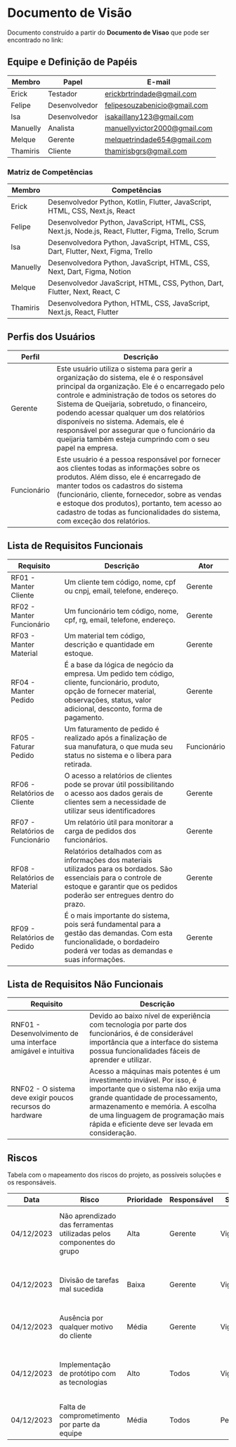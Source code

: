 ﻿# Documento de Visão

Documento construído a partir do **Documento de Visao** que pode ser encontrado no link: 

## Equipe e Definição de Papéis


Membro     |     Papel   |   E-mail   |
---------  | ----------- | ---------- |
Erick      | Testador     | erickbrtrindade@gmail.com |
Felipe       | Desenvolvedor | felipesouzabenicio@gmail.com |
Isa        |  Desenvolvedor     | isakaillany123@gmail.com |
Manuelly     | Analista     | manuellyvictor2000@gmail.com |
Melque        | Gerente      | melquetrindade654@gmail.com |
Thamiris     | Cliente     | thamirisbgrs@gmail.com |


### Matriz de Competências

Membro     | Competências |
---------  | ----------- |
Erick |Desenvolvedor Python, Kotlin, Flutter, JavaScript, HTML, CSS, Next.js, React |
Felipe | Desenvolvedor Python, JavaScript, HTML, CSS, Next.js, Node.js, React, Flutter, Figma, Trello, Scrum|
Isa | Desenvolvedora Python, JavaScript, HTML, CSS, Dart, Flutter, Next, Figma, Trello |
Manuelly | Desenvolvedora Python, JavaScript, HTML, CSS, Next, Dart, Figma, Notion |
Melque | Desenvolvedor JavaScript, HTML, CSS, Python, Dart, Flutter, Next, React, C |
Thamiris | Desenvolvedora Python, HTML, CSS, JavaScript, Next.js, React, Flutter |

## Perfis dos Usuários

Perfil                                 | Descrição   |
---------                              | ----------- |
Gerente                                | Este usuário utiliza o sistema para gerir a organização do sistema, ele é o responsável principal da organização. Ele é o encarregado pelo controle e administração de todos os setores do Sistema de Queijaria, sobretudo, o financeiro, podendo acessar qualquer um dos relatórios disponíveis no sistema. Ademais, ele é responsável por assegurar que o funcionário da queijaria também esteja cumprindo com o seu papel na empresa.
Funcionário                            | Este usuário é a pessoa responsável por fornecer aos clientes todas as informações sobre os produtos. Além disso, ele é encarregado de manter todos os cadastros do sistema (funcionário, cliente, fornecedor, sobre as vendas e estoque dos produtos), portanto, tem acesso ao cadastro de todas as funcionalidades do sistema, com exceção dos relatórios.

## Lista de Requisitos Funcionais

Requisito                                 | Descrição   | Ator |
---------                                 | ----------- | ---------- |
RF01 - Manter Cliente | Um cliente tem código, nome, cpf ou cnpj, email, telefone, endereço. | Gerente |
RF02 - Manter Funcionário | Um funcionário tem código, nome, cpf, rg, email, telefone, endereço. | Gerente |
RF03 - Manter Material | Um material tem código, descrição e quantidade em estoque. | Gerente |
RF04 - Manter Pedido | É a base da lógica de negócio da empresa. Um pedido tem código, cliente, funcionário, produto, opção de fornecer material, observações, status, valor adicional, desconto, forma de pagamento. | Gerente |
RF05 - Faturar Pedido | Um faturamento de pedido é realizado após a finalização de sua manufatura, o que muda seu status no sistema e o libera para retirada. | Funcionário |
RF06 - Relatórios de Cliente | O acesso a relatórios de clientes pode se provar útil possibilitando o acesso aos dados gerais de clientes sem a necessidade de utilizar seus identificadores | Gerente |
RF07 - Relatórios de Funcionário | Um relatório útil para monitorar a carga de pedidos dos funcionários. | Gerente |
RF08 - Relatórios de Material | Relatórios detalhados com as informações dos materiais utilizados para os bordados. São essenciais para o controle de estoque e garantir que os pedidos poderão ser entregues dentro do prazo. | Gerente |
RF09 - Relatórios de Pedido | É o mais importante do sistema, pois será fundamental para a gestão das demandas. Com esta funcionalidade, o bordadeiro poderá ver todas as demandas e suas informações. | Gerente |

## Lista de Requisitos Não Funcionais

Requisito                                 | Descrição   |
---------                                 | ----------- |
RNF01 - Desenvolvimento de uma interface amigável e intuitiva | Devido ao baixo nível de experiência com tecnologia por parte dos funcionários, é de considerável importância que a interface do sistema possua funcionalidades fáceis de aprender e utilizar. |
RNF02 - O sistema deve exigir poucos recursos do hardware | Acesso a máquinas mais potentes é um investimento inviável. Por isso, é importante que o sistema não exija uma grande quantidade de processamento, armazenamento e memória. A escolha de uma linguagem de programação mais rápida e eficiente deve ser levada em consideração. |

## Riscos

Tabela com o mapeamento dos riscos do projeto, as possíveis soluções e os responsáveis.

Data | Risco | Prioridade | Responsável | Status | Providência/Solução |
------ | ------ | ------ | ------ | ------ | ------ |
04/12/2023 | Não aprendizado das ferramentas utilizadas pelos componentes do grupo | Alta | Gerente | Vigente | Reforçar estudos sobre as ferramentas e aulas com a integrante que conhece a ferramenta |
04/12/2023 | Divisão de tarefas mal sucedida | Baixa | Gerente | Vigente | Acompanhar de perto o desenvolvimento de cada membro da equipe |
| 04/12/2023 | Ausência por qualquer motivo do cliente | Média | Gerente | Vigente | Planejar o cronograma tendo em base a agenda do cliente |
| 04/12/2023 | Implementação de protótipo com as tecnologias | Alto | Todos | Vigente | Encontrar tutorial com a maioria da tecnologia e implementar um caso base do sistema. |
| 04/12/2023 | Falta de comprometimento por parte da equipe | Média | Todos | Pendente | Realocação e simplificação de tarefas |
